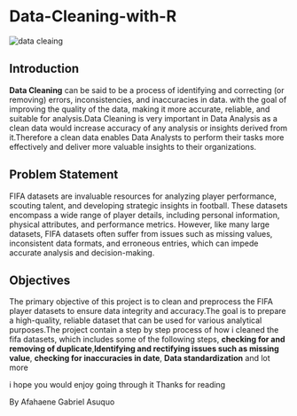 # Data-Cleaning-with-R
![data cleaing](https://github.com/AsuquoGabby/Data-Cleaning-with-R/assets/107228379/e6d9a8b5-11d3-4259-95cc-42c35e1a27cd)


## Introduction
**Data Cleaning** can be said to be a process of identifying and correcting (or removing) errors, inconsistencies, and inaccuracies in data. with the goal of improving the quality of the data, making it more accurate, reliable, and suitable for analysis.Data Cleaning is very important in Data Analysis as a clean data would increase accuracy of any analysis or insights derived from it.Therefore a clean data enables Data Analysts to perform their tasks more effectively and deliver more valuable insights to their organizations.

## Problem Statement 
FIFA datasets are invaluable resources for analyzing player performance, scouting talent, and developing strategic insights in football. These datasets encompass a wide range of player details, including personal information, physical attributes, and performance metrics. However, like many large datasets, FIFA datasets often suffer from issues such as missing values, inconsistent data formats, and erroneous entries, which can impede accurate analysis and decision-making.

## Objectives 
The primary objective of this project is to clean and preprocess the FIFA player datasets to ensure data integrity and accuracy.The goal is to prepare a high-quality, reliable dataset that can be used for various analytical purposes.The project contain a step by step process of how i cleaned the fifa datasets, which includes some of the following steps, **checking for and removing of duplicate**,**Identifying and rectifying issues such as missing value**, **checking for inaccuracies in date**, **Data standardization** and lot more 

i hope you would enjoy going through it 
Thanks for reading 

By Afahaene Gabriel Asuquo
